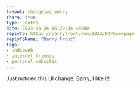 ```yaml
---
layout: changelog_entry
share: true
type: _notes
date: 2023-04-26 16:29:36 +0200
replyTo: https://barryfrost.com/2023/04/homepage
replyToName: "Barry Frost"
tags:
- indieweb
- internet friends
- personal websites
---
```

Just noticed this UI change, Barry, I like it!
